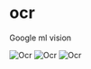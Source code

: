 # ocr

Google ml vision

![Ocr](https://firebasestorage.googleapis.com/v0/b/fir-crud-6ed2f.appspot.com/o/a2_303x640.jpg?alt=media&token=05a03953-198f-4093-8aa2-0f4c5f54b56b)
![Ocr](https://firebasestorage.googleapis.com/v0/b/fir-crud-6ed2f.appspot.com/o/a_303x640.jpg?alt=media&token=e3ad46a6-0c90-4484-a886-099c8ab370c2)
![Ocr](https://firebasestorage.googleapis.com/v0/b/fir-crud-6ed2f.appspot.com/o/a1_303x640.jpg?alt=media&token=0ff7436b-066a-4f0c-b242-7d5e35e3929e)
